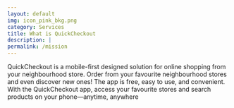 ```yaml
---
layout: default
img: icon_pink_bkg.png
category: Services
title: What is QuickCheckout
description: |
permalink: /mission
---
```

  QuickCheckout is a mobile-first designed solution for online shopping from your neighbourhood store. Order from your favourite neighbourhood stores and even discover new ones! The app is free, easy to use, and convenient. With the QuickCheckout app, access your favourite stores and search products on your phone—anytime, anywhere